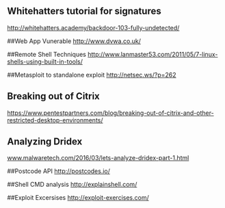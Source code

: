 ## Whitehatters tutorial for signatures
http://whitehatters.academy/backdoor-103-fully-undetected/

##Web App Vunerable
http://www.dvwa.co.uk/

##Remote Shell Techniques
http://www.lanmaster53.com/2011/05/7-linux-shells-using-built-in-tools/

##Metasploit to standalone exploit
http://netsec.ws/?p=262

## Breaking out of Citrix
https://www.pentestpartners.com/blog/breaking-out-of-citrix-and-other-restricted-desktop-environments/

## Analyzing Dridex
www.malwaretech.com/2016/03/lets-analyze-dridex-part-1.html

##Postcode API
http://postcodes.io/

##Shell CMD analysis
http://explainshell.com/

##Exploit Excersises
http://exploit-exercises.com/
